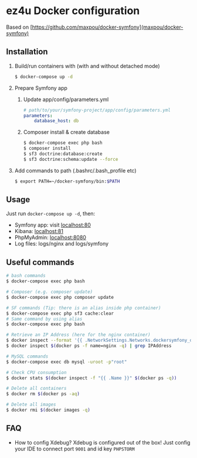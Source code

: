 # ez4u Docker configuration

Based on [https://github.com/maxpou/docker-symfony](maxpou/docker-symfony)

## Installation

1. Build/run containers with (with and without detached mode)

    ```bash
    $ docker-compose up -d
    ```

2. Prepare Symfony app
    1. Update app/config/parameters.yml

        ```yml
        # path/to/your/symfony-project/app/config/parameters.yml
        parameters:
            database_host: db
        ```

    2. Composer install & create database

        ```bash
        $ docker-compose exec php bash
        $ composer install
        $ sf3 doctrine:database:create
        $ sf3 doctrine:schema:update --force
        ```

3. Add commands to path (.bashrc/.bash_profile etc)

    ```bash
    $ export PATH=~/docker-symfony/bin:$PATH
    ```

## Usage

Just run `docker-compose up -d`, then:

* Symfony app: visit [localhost:80](http://localhost:80)  
* Kibana: [localhost:81](http://localhost:81)
* PhpMyAdmin: [localhost:8080](http://localhost:8080)
* Log files: logs/nginx and logs/symfony

## Useful commands

```bash
# bash commands
$ docker-compose exec php bash

# Composer (e.g. composer update)
$ docker-compose exec php composer update

# SF commands (Tip: there is an alias inside php container)
$ docker-compose exec php sf3 cache:clear
# Same command by using alias
$ docker-compose exec php bash

# Retrieve an IP Address (here for the nginx container)
$ docker inspect --format '{{ .NetworkSettings.Networks.dockersymfony_default.IPAddress }}' $(docker ps -f name=nginx -q)
$ docker inspect $(docker ps -f name=nginx -q) | grep IPAddress

# MySQL commands
$ docker-compose exec db mysql -uroot -p"root"

# Check CPU consumption
$ docker stats $(docker inspect -f "{{ .Name }}" $(docker ps -q))

# Delete all containers
$ docker rm $(docker ps -aq)

# Delete all images
$ docker rmi $(docker images -q)
```

## FAQ
* How to config Xdebug?
Xdebug is configured out of the box!
Just config your IDE to connect port  `9001` and id key `PHPSTORM`

